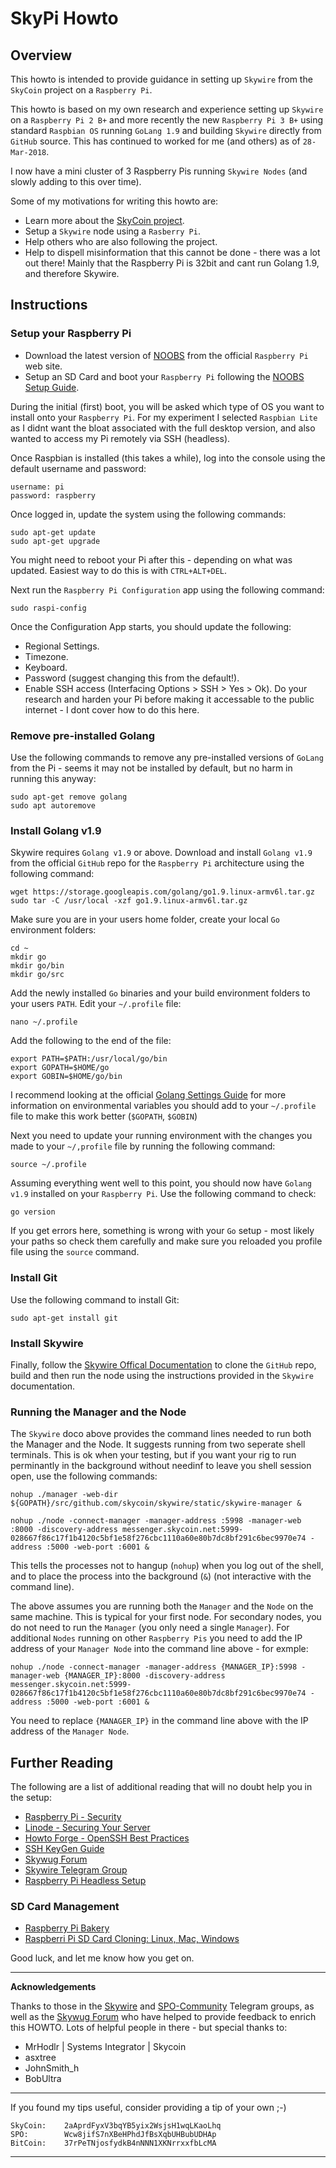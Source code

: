 # SkyPi Howto
## Overview
This howto is intended to provide guidance in setting up `Skywire` from the `SkyCoin` project on a `Raspberry Pi`.

This howto is based on my own research and experience setting up `Skywire` on a `Raspberry Pi 2 B+` and more recently the new `Raspberry Pi 3 B+` using standard `Raspbian OS` running `GoLang 1.9` and building `Skywire` directly from `GitHub` source.  This has continued to worked for me (and others) as of `28-Mar-2018`.

I now have a mini cluster of 3 Raspberry Pis running `Skywire Nodes` (and slowly adding to this over time).

Some of my motivations for writing this howto are:
* Learn more about the [SkyCoin project](https://github.com/skycoin).
* Setup a `Skywire` node using a `Rasberry Pi`.
* Help others who are also following the project.
* Help to dispell misinformation that this cannot be done - there was a lot out there! Mainly that the Raspberry Pi is 32bit and cant run Golang 1.9, and therefore Skywire.

## Instructions
### Setup your Raspberry Pi
* Download the latest version of [NOOBS](https://www.raspberrypi.org/downloads/noobs/) from the official `Raspberry Pi` web site.
* Setup an SD Card and boot your `Raspberry Pi` following the [NOOBS Setup Guide](https://www.raspberrypi.org/learning/software-guide/). 

During the initial (first) boot, you will be asked which type of OS you want to install onto your `Raspberry Pi`. For my experiment I selected `Raspbian Lite` as I didnt want the bloat associated with the full desktop version, and also wanted to access my Pi remotely via SSH (headless).

Once Raspbian is installed (this takes a while), log into the console using the default username and password:
```
username: pi
password: raspberry
```
Once logged in, update the system using the following commands:
```
sudo apt-get update
sudo apt-get upgrade
```
You might need to reboot your Pi after this - depending on what was updated. Easiest way to do this is with `CTRL+ALT+DEL`.

Next run the `Raspberry Pi Configuration` app using the following command:
```
sudo raspi-config
```
Once the Configuration App starts, you should update the following:
* Regional Settings.
* Timezone.
* Keyboard.
* Password (suggest changing this from the default!).
* Enable SSH access (Interfacing Options > SSH > Yes > Ok). Do your research and harden your Pi before making it accessable to the public internet - I dont cover how to do this here.

### Remove pre-installed Golang
Use the following commands to remove any pre-installed versions of `GoLang` from the Pi - seems it may not be installed by default, but no harm in running this anyway:
```
sudo apt-get remove golang
sudo apt autoremove
```

### Install Golang v1.9
Skywire requires `Golang v1.9` or above. Download and install `Golang v1.9` from the official `GitHub` repo for the `Raspberry Pi` architecture using the following command:
```
wget https://storage.googleapis.com/golang/go1.9.linux-armv6l.tar.gz
sudo tar -C /usr/local -xzf go1.9.linux-armv6l.tar.gz
```

Make sure you are in your users home folder, create your local `Go` environment folders:
```
cd ~
mkdir go
mkdir go/bin
mkdir go/src
```

Add the newly installed `Go` binaries and your build environment folders to your users `PATH`. Edit your `~/.profile` file:
```
nano ~/.profile
```
Add the following to the end of the file:
```
export PATH=$PATH:/usr/local/go/bin
export GOPATH=$HOME/go
export GOBIN=$HOME/go/bin
```

I recommend looking at the official [Golang Settings Guide](https://github.com/golang/go/wiki/SettingGOPATH) for more information on environmental variables you should add to your `~/.profile` file to make this work better (`$GOPATH`, `$GOBIN`)

Next you need to update your running environment with the changes you made to your `~/,profile` file by running the following command:
```
source ~/.profile
```

Assuming everything went well to this point, you should now have `Golang v1.9` installed on your `Raspberry Pi`. Use the following command to check:
```
go version
```
If you get errors here, something is wrong with your `Go` setup - most likely your paths so check them carefully and make sure you reloaded you profile file using the `source` command.

### Install Git
Use the following command to install Git:
```
sudo apt-get install git
```
### Install Skywire
Finally, follow the  [Skywire Offical Documentation](https://github.com/skycoin/skywire/blob/master/README.md) to clone the `GitHub` repo, build and then run the node using the instructions provided in the `Skywire` documentation.

### Running the Manager and the Node
The `Skywire` doco above provides the command lines needed to run both the Manager and the Node. It suggests running from two seperate shell terminals. This is ok when your testing, but if you want your rig to run perminantly in the background without needinf to leave you shell session open, use the following commands:

```
nohup ./manager -web-dir ${GOPATH}/src/github.com/skycoin/skywire/static/skywire-manager &

nohup ./node -connect-manager -manager-address :5998 -manager-web :8000 -discovery-address messenger.skycoin.net:5999-028667f86c17f1b4120c5bf1e58f276cbc1110a60e80b7dc8bf291c6bec9970e74 -address :5000 -web-port :6001 &
```
This tells the processes not to hangup (`nohup`) when you log out of the shell, and to place the process into the background (`&`) (not interactive with the command line).

The above assumes you are running both the `Manager` and the `Node` on the same machine. This is typical for your first node.  For secondary nodes, you do not need to run the `Manager` (you only need a single `Manager`). For additional `Nodes` running on other `Raspberry Pis` you need to add the IP address of your `Manager Node` into the command line above - for exmple:
```
nohup ./node -connect-manager -manager-address {MANAGER_IP}:5998 -manager-web {MANAGER_IP}:8000 -discovery-address messenger.skycoin.net:5999-028667f86c17f1b4120c5bf1e58f276cbc1110a60e80b7dc8bf291c6bec9970e74 -address :5000 -web-port :6001 &
```
You need to replace `{MANAGER_IP}` in the command line above with the IP address of the `Manager Node`.


## Further Reading
The following are a list of additional reading that will no doubt help you in the setup:
* [Raspberry Pi - Security](https://www.raspberrypi.org/documentation/configuration/security.md)
* [Linode - Securing Your Server](https://linode.com/docs/security/securing-your-server/)
* [Howto Forge - OpenSSH Best Practices](https://www.howtoforge.com/tutorial/openssh-security-best-practices/)
* [SSH KeyGen Guide](https://www.ssh.com/ssh/keygen/)
* [Skywug Forum](https://skywug.net/)
* [Skywire Telegram Group](https://t.me/skywire)
* [Raspberry Pi Headless Setup](http://www.circuitbasics.com/raspberry-pi-basics-setup-without-monitor-keyboard-headless-mode/)

### SD Card Management
* [Raspberry Pi Bakery](http://www.pibakery.org/index.html)
* [Raspberri Pi SD Card Cloning: Linux, Mac, Windows](https://beebom.com/how-clone-raspberry-pi-sd-card-windows-linux-macos/)

Good luck, and let me know how you get on.

***
**Acknowledgements**

Thanks to those in the [Skywire](https://t.me/skywire) and [SPO-Community](https://t.me/WeAreSPACO) Telegram groups, as well as the [Skywug Forum](https://skywug.net/) who have helped to provide feedback to enrich this HOWTO. Lots of helpful people in there - but special thanks to:
* MrHodlr | Systems Integrator | Skycoin
* asxtree
* JohnSmith_h
* BobUltra

***
If you found my tips useful, consider providing a tip of your own ;-)
```
SkyCoin:    2aAprdFyxV3bqYB5yix2WsjsH1wqLKaoLhq
SPO:        Wcw8jifS7nXBeHPhdJfBsXqbUHBubUDHAp
BitCoin:    37rPeTNjosfydkB4nNNN1XKNrrxxfbLcMA
```
***